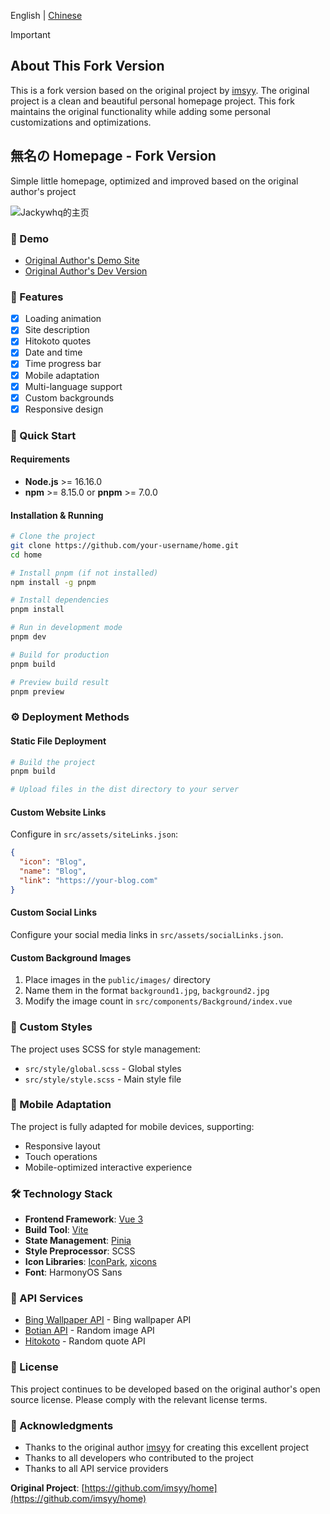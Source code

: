 English | [Chinese](./README.md)

> [!IMPORTANT]
> ## About This Fork Version
> This is a fork version based on the original project by [imsyy](https://github.com/imsyy/home). The original project is a clean and beautiful personal homepage project. This fork maintains the original functionality while adding some personal customizations and optimizations.
>

<p>
<strong><h2>無名の Homepage - Fork Version</h2></strong>
Simple little homepage, optimized and improved based on the original author's project
</p>

![Jackywhq的主页](/screenshots/home.png)

### 👀 Demo
- [Original Author's Demo Site](https://www.imsyy.top)
- [Original Author's Dev Version](https://home-imsyy.vercel.app)

### 🎉 Features

- [x] Loading animation
- [x] Site description
- [x] Hitokoto quotes
- [x] Date and time
- [x] Time progress bar
- [x] Mobile adaptation
- [x] Multi-language support
- [x] Custom backgrounds
- [x] Responsive design

### 🚀 Quick Start

#### Requirements

- **Node.js** >= 16.16.0
- **npm** >= 8.15.0 or **pnpm** >= 7.0.0

#### Installation & Running

```bash
# Clone the project
git clone https://github.com/your-username/home.git
cd home

# Install pnpm (if not installed)
npm install -g pnpm

# Install dependencies
pnpm install

# Run in development mode
pnpm dev

# Build for production
pnpm build

# Preview build result
pnpm preview
```

### ⚙️ Deployment Methods
#### Static File Deployment

```bash
# Build the project
pnpm build

# Upload files in the dist directory to your server
```

#### Custom Website Links

Configure in `src/assets/siteLinks.json`:

```json
{
  "icon": "Blog",
  "name": "Blog",
  "link": "https://your-blog.com"
}
```

#### Custom Social Links

Configure your social media links in `src/assets/socialLinks.json`.

#### Custom Background Images

1. Place images in the `public/images/` directory
2. Name them in the format `background1.jpg`, `background2.jpg`
3. Modify the image count in `src/components/Background/index.vue`



### 🎨 Custom Styles

The project uses SCSS for style management:

- `src/style/global.scss` - Global styles
- `src/style/style.scss` - Main style file

### 📱 Mobile Adaptation

The project is fully adapted for mobile devices, supporting:

- Responsive layout
- Touch operations
- Mobile-optimized interactive experience

### 🛠️ Technology Stack

- **Frontend Framework**: [Vue 3](https://vuejs.org/)
- **Build Tool**: [Vite](https://vitejs.dev/)
- **State Management**: [Pinia](https://pinia.vuejs.org/)
- **Style Preprocessor**: SCSS
- **Icon Libraries**: [IconPark](https://iconpark.oceanengine.com/), [xicons](https://xicons.org/)
- **Font**: HarmonyOS Sans

### 📡 API Services

- [Bing Wallpaper API](https://github.com/TimothyYe/bing-wallpaper) - Bing wallpaper API
- [Botian API](https://api.btstu.cn/) - Random image API
- [Hitokoto](https://hitokoto.cn/) - Random quote API



### 📄 License

This project continues to be developed based on the original author's open source license. Please comply with the relevant license terms.

### 🙏 Acknowledgments

- Thanks to the original author [imsyy](https://github.com/imsyy) for creating this excellent project
- Thanks to all developers who contributed to the project
- Thanks to all API service providers


**Original Project**: [https://github.com/imsyy/home](https://github.com/imsyy/home)
